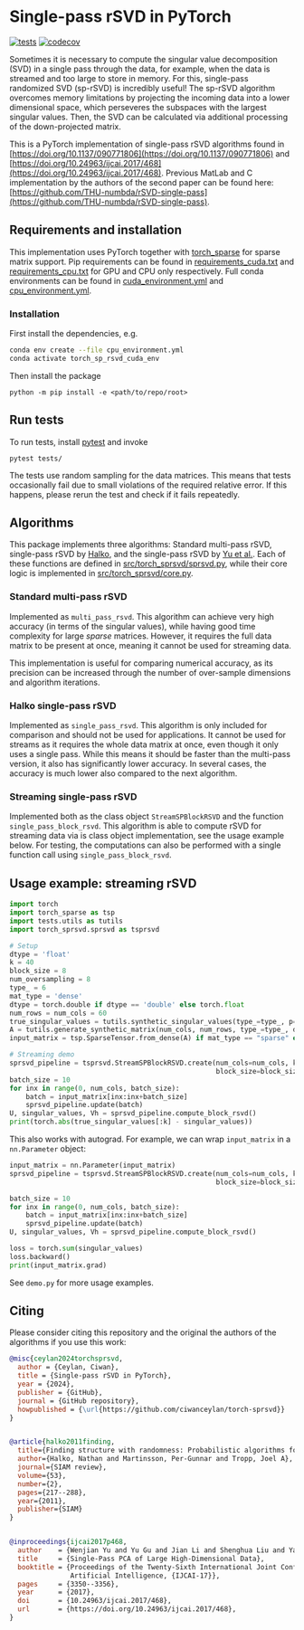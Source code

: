 # Single-pass rSVD in PyTorch

[![tests](https://github.com/ciwanceylan/torch-sprsvd/actions/workflows/tests-pip.yml/badge.svg)](https://github.com/ciwanceylan/torch-sprsvd/actions/workflows/tests-pip.yml)
[![codecov](https://codecov.io/gh/ciwanceylan/torch-sprsvd/graph/badge.svg?token=0Y2KB6ZA4U)](https://codecov.io/gh/ciwanceylan/torch-sprsvd)

Sometimes it is necessary to compute the singular value decomposition (SVD) in a single pass through the data, for example, when the data is streamed and too large to store in memory.
For this, single-pass randomized SVD (sp-rSVD) is incredibly useful! 
The sp-rSVD algorithm overcomes memory limitations by projecting the incoming data into a lower dimensional space, which perseveres the subspaces with the largest singular values.
Then, the SVD can be calculated via additional processing of the down-projected matrix.

This is a PyTorch implementation of single-pass rSVD algorithms found in [https://doi.org/10.1137/090771806](https://doi.org/10.1137/090771806) and [https://doi.org/10.24963/ijcai.2017/468](https://doi.org/10.24963/ijcai.2017/468).
Previous MatLab and C implementation by the authors of the second paper can be found here: [https://github.com/THU-numbda/rSVD-single-pass](https://github.com/THU-numbda/rSVD-single-pass).


## Requirements and installation

This implementation uses PyTorch together with [torch_sparse](https://github.com/rusty1s/pytorch_sparse) for sparse matrix support.
Pip requirements can be found in [requirements_cuda.txt](requirements_cuda.txt) and [requirements_cpu.txt](requirements_cpu.txt) for GPU and CPU only respectively.
Full conda environments can be found in [cuda_environment.yml](cuda_environment.yml) and [cpu_environment.yml](cpu_environment.yml).

### Installation

First install the dependencies, e.g.
```bash
conda env create --file cpu_environment.yml
conda activate torch_sp_rsvd_cuda_env
```
Then install the package
```commandline
python -m pip install -e <path/to/repo/root>
```

## Run tests

To run tests, install [pytest](https://docs.pytest.org/en/stable/) and invoke
```commandline
pytest tests/
```
The tests use random sampling for the data matrices. 
This means that tests occasionally fail due to small violations of the required relative error.
If this happens, please rerun the test and check if it fails repeatedly.

## Algorithms

This package implements three algorithms: Standard multi-pass rSVD, single-pass rSVD by [Halko](https://doi.org/10.1137/090771806), and the single-pass rSVD by [Yu et al.](https://doi.org/10.24963/ijcai.2017/468).
Each of these functions are defined in [src/torch_sprsvd/sprsvd.py](src/torch_sprsvd/sprsvd.py), while their core logic is implemented in [src/torch_sprsvd/core.py](src/torch_sprsvd/core.py).

### Standard multi-pass rSVD
Implemented as `multi_pass_rsvd`. This algorithm can achieve very high accuracy (in terms of the singular values), while having good time complexity for large *sparse* matrices.
However, it requires the full data matrix to be present at once, meaning it cannot be used for streaming data.

This implementation is useful for comparing numerical accuracy, as its precision can be increased through the number of over-sample dimensions and algorithm iterations.

### Halko single-pass rSVD
Implemented as `single_pass_rsvd`. This algorithm is only included for comparison and should not be used for applications.
It cannot be used for streams as it requires the whole data matrix at once, even though it only uses a single pass.
While this means it should be faster than the multi-pass version, it also has significantly lower accuracy. 
In several cases, the accuracy is much lower also compared to the next algorithm.

### Streaming single-pass rSVD
Implemented both as the class object `StreamSPBlockRSVD` and the function `single_pass_block_rsvd`. 
This algorithm is able to compute rSVD for streaming data via is class object implementation, see the usage example below.
For testing, the computations can also be performed with a single function call using `single_pass_block_rsvd`.

## Usage example: streaming rSVD

```python
import torch
import torch_sparse as tsp
import tests.utils as tutils
import torch_sprsvd.sprsvd as tsprsvd

# Setup
dtype = 'float'
k = 40
block_size = 8
num_oversampling = 8
type_ = 6
mat_type = 'dense'
dtype = torch.double if dtype == 'double' else torch.float
num_rows = num_cols = 60
true_singular_values = tutils.synthetic_singular_values(type_=type_, p=num_cols).to(dtype=dtype)
A = tutils.generate_synthetic_matrix(num_cols, num_rows, type_=type_, dtype=dtype)
input_matrix = tsp.SparseTensor.from_dense(A) if mat_type == "sparse" else A

# Streaming demo
sprsvd_pipeline = tsprsvd.StreamSPBlockRSVD.create(num_cols=num_cols, k=k, num_oversampling=num_oversampling,
                                                   block_size=block_size, dtype=dtype)
batch_size = 10
for inx in range(0, num_cols, batch_size):
    batch = input_matrix[inx:inx+batch_size]
    sprsvd_pipeline.update(batch)
U, singular_values, Vh = sprsvd_pipeline.compute_block_rsvd()
print(torch.abs(true_singular_values[:k] - singular_values))
```
This also works with autograd. For example, we can wrap `input_matrix` in a `nn.Parameter` object:
```python
input_matrix = nn.Parameter(input_matrix)
sprsvd_pipeline = tsprsvd.StreamSPBlockRSVD.create(num_cols=num_cols, k=k, num_oversampling=num_oversampling,
                                                   block_size=block_size, dtype=dtype)

batch_size = 10
for inx in range(0, num_cols, batch_size):
    batch = input_matrix[inx:inx+batch_size]
    sprsvd_pipeline.update(batch)
U, singular_values, Vh = sprsvd_pipeline.compute_block_rsvd()

loss = torch.sum(singular_values)
loss.backward()
print(input_matrix.grad)
```

See `demo.py` for more usage examples.

## Citing

Please consider citing this repository and the original the authors of the algorithms if you use this work:
```bibtex
@misc{ceylan2024torchsprsvd,
  author = {Ceylan, Ciwan},
  title = {Single-pass rSVD in PyTorch},
  year = {2024},
  publisher = {GitHub},
  journal = {GitHub repository},
  howpublished = {\url{https://github.com/ciwanceylan/torch-sprsvd}}
}


@article{halko2011finding,
  title={Finding structure with randomness: Probabilistic algorithms for constructing approximate matrix decompositions},
  author={Halko, Nathan and Martinsson, Per-Gunnar and Tropp, Joel A},
  journal={SIAM review},
  volume={53},
  number={2},
  pages={217--288},
  year={2011},
  publisher={SIAM}
}


@inproceedings{ijcai2017p468,
  author    = {Wenjian Yu and Yu Gu and Jian Li and Shenghua Liu and Yaohang Li},
  title     = {Single-Pass PCA of Large High-Dimensional Data},
  booktitle = {Proceedings of the Twenty-Sixth International Joint Conference on
               Artificial Intelligence, {IJCAI-17}},
  pages     = {3350--3356},
  year      = {2017},
  doi       = {10.24963/ijcai.2017/468},
  url       = {https://doi.org/10.24963/ijcai.2017/468},
}
```